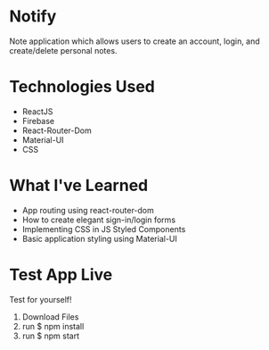 # Notify

Note application which allows users to create an account, login, and create/delete personal notes.

# Technologies Used

- ReactJS
- Firebase
- React-Router-Dom
- Material-UI
- CSS

# What I've Learned

- App routing using react-router-dom
- How to create elegant sign-in/login forms
- Implementing CSS in JS Styled Components
- Basic application styling using Material-UI

# Test App Live

Test for yourself!

1. Download Files
2. run \$ npm install
3. run \$ npm start

